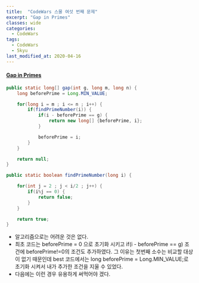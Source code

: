 ```yaml
---
title:  "CodeWars 스물 여섯 번째 문제"
excerpt: "Gap in Primes"
classes: wide
categories:
  - CodeWars
tags:
  - CodeWars
  - 5kyu
last_modified_at: 2020-04-16
---
```


#### [Gap in Primes](https://www.codewars.com/kata/561e9c843a2ef5a40c0000a4)

```java
public static long[] gap(int g, long m, long n) {
    long beforePrime = Long.MIN_VALUE;

    for(long i = m ; i <= n ; i++) {        	
        if(findPrimeNumber(i)) {
            if(i - beforePrime == g) {
                return new long[] {beforePrime, i};
            }

            beforePrime = i;
        }
    }

    return null;
}

public static boolean findPrimeNumber(long i) {

    for(int j = 2 ; j < i/2 ; j++) {
        if(i%j == 0) {
            return false;
        }
    }

    return true;
}
```

* 알고리즘으로는 어려운 것은 없다.
* 최초 코드는 beforePrime = 0 으로 초기화 시키고 if(i - beforePrime == g) 조건에 beforePrime!=0의 조건도 추가하였다. 그 이유는 첫번째 소수는 비교할 대상이 없기 때문인데 best 코드에서는 long beforePrime = Long.MIN_VALUE;로 초기화 시켜서 내가 추가한 조건을 지울 수 있었다.
* 다음에는 이런 경우 유용하게 써먹어야 겠다.